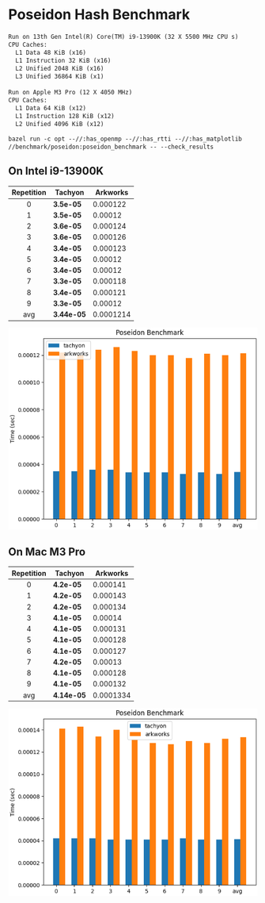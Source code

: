 # Poseidon Hash Benchmark

```
Run on 13th Gen Intel(R) Core(TM) i9-13900K (32 X 5500 MHz CPU s)
CPU Caches:
  L1 Data 48 KiB (x16)
  L1 Instruction 32 KiB (x16)
  L2 Unified 2048 KiB (x16)
  L3 Unified 36864 KiB (x1)

Run on Apple M3 Pro (12 X 4050 MHz)
CPU Caches:
  L1 Data 64 KiB (x12)
  L1 Instruction 128 KiB (x12)
  L2 Unified 4096 KiB (x12)
```

```shell
bazel run -c opt --//:has_openmp --//:has_rtti --//:has_matplotlib //benchmark/poseidon:poseidon_benchmark -- --check_results
```

## On Intel i9-13900K

| Repetition | Tachyon      | Arkworks  |
| :--------: | ------------ | --------- |
|     0      | **3.5e-05**  | 0.000122  |
|     1      | **3.5e-05**  | 0.00012   |
|     2      | **3.6e-05**  | 0.000124  |
|     3      | **3.6e-05**  | 0.000126  |
|     4      | **3.4e-05**  | 0.000123  |
|     5      | **3.4e-05**  | 0.00012   |
|     6      | **3.4e-05**  | 0.00012   |
|     7      | **3.3e-05**  | 0.000118  |
|     8      | **3.4e-05**  | 0.000121  |
|     9      | **3.3e-05**  | 0.00012   |
|    avg     | **3.44e-05** | 0.0001214 |

![image](/benchmark/poseidon/poseidon_benchmark_ubuntu_i9.png)

## On Mac M3 Pro

| Repetition | Tachyon      | Arkworks  |
| :--------: | ------------ | --------- |
|     0      | **4.2e-05**  | 0.000141  |
|     1      | **4.2e-05**  | 0.000143  |
|     2      | **4.2e-05**  | 0.000134  |
|     3      | **4.1e-05**  | 0.00014   |
|     4      | **4.1e-05**  | 0.000131  |
|     5      | **4.1e-05**  | 0.000128  |
|     6      | **4.1e-05**  | 0.000127  |
|     7      | **4.2e-05**  | 0.00013   |
|     8      | **4.1e-05**  | 0.000128  |
|     9      | **4.1e-05**  | 0.000132  |
|    avg     | **4.14e-05** | 0.0001334 |

![image](/benchmark/poseidon/poseidon_benchmark_mac_m3.png)
